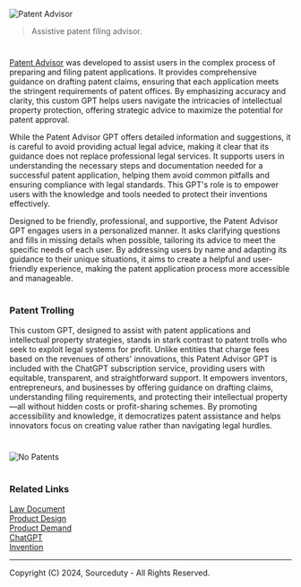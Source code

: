 ![Patent Advisor](https://github.com/user-attachments/assets/0eedb4d2-d82d-4aa3-a705-06d65a3f13a1)

> Assistive patent filing advisor.

#

[Patent Advisor](https://chatgpt.com/g/g-sWMVl5soX-patent-advisor) was developed to assist users in the complex process of preparing and filing patent applications. It provides comprehensive guidance on drafting patent claims, ensuring that each application meets the stringent requirements of patent offices. By emphasizing accuracy and clarity, this custom GPT helps users navigate the intricacies of intellectual property protection, offering strategic advice to maximize the potential for patent approval.

While the Patent Advisor GPT offers detailed information and suggestions, it is careful to avoid providing actual legal advice, making it clear that its guidance does not replace professional legal services. It supports users in understanding the necessary steps and documentation needed for a successful patent application, helping them avoid common pitfalls and ensuring compliance with legal standards. This GPT's role is to empower users with the knowledge and tools needed to protect their inventions effectively.

Designed to be friendly, professional, and supportive, the Patent Advisor GPT engages users in a personalized manner. It asks clarifying questions and fills in missing details when possible, tailoring its advice to meet the specific needs of each user. By addressing users by name and adapting its guidance to their unique situations, it aims to create a helpful and user-friendly experience, making the patent application process more accessible and manageable.

#
### Patent Trolling

This custom GPT, designed to assist with patent applications and intellectual property strategies, stands in stark contrast to patent trolls who seek to exploit legal systems for profit. Unlike entities that charge fees based on the revenues of others' innovations, this Patent Advisor GPT is included with the ChatGPT subscription service, providing users with equitable, transparent, and straightforward support. It empowers inventors, entrepreneurs, and businesses by offering guidance on drafting claims, understanding filing requirements, and protecting their intellectual property—all without hidden costs or profit-sharing schemes. By promoting accessibility and knowledge, it democratizes patent assistance and helps innovators focus on creating value rather than navigating legal hurdles.

#
![No Patents](https://github.com/user-attachments/assets/7d0c8262-dcd7-4c02-b847-d26386043798)

#
### Related Links

[Law Document](https://chat.openai.com/g/g-uDaJ960Ar-law-document)
<br>
[Product Design](https://github.com/sourceduty/Product_Design)
<br>
[Product Demand](https://github.com/sourceduty/Product_Demand)
<br>
[ChatGPT](https://github.com/sourceduty/ChatGPT)
<br>
[Invention](https://github.com/sourceduty/Invention)

***
Copyright (C) 2024, Sourceduty - All Rights Reserved.
